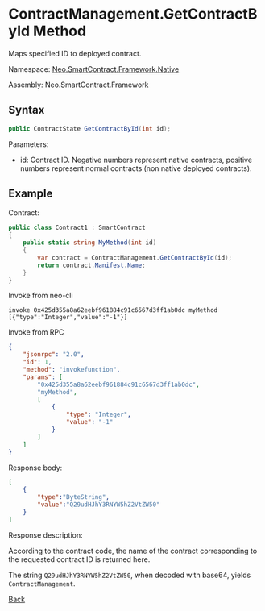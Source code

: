 # ContractManagement.GetContractById Method

Maps specified ID to deployed contract.

Namespace: [Neo.SmartContract.Framework.Native](../../native.md)

Assembly: Neo.SmartContract.Framework

## Syntax

```c#
public ContractState GetContractById(int id);
```

Parameters:

- id: Contract ID. Negative numbers represent native contracts, positive numbers represent normal contracts (non native deployed contracts).

## Example

Contract:

```c#
public class Contract1 : SmartContract
{
    public static string MyMethod(int id)
    {
        var contract = ContractManagement.GetContractById(id);
        return contract.Manifest.Name;
    }
}
```

Invoke from neo-cli

```
invoke 0x425d355a8a62eebf961884c91c6567d3ff1ab0dc myMethod [{"type":"Integer","value":"-1"}]
```

Invoke from RPC

```json
{
    "jsonrpc": "2.0",
    "id": 1,
    "method": "invokefunction",
    "params": [
        "0x425d355a8a62eebf961884c91c6567d3ff1ab0dc",
        "myMethod",
        [
            {
                "type": "Integer",
                "value": "-1"
            }
        ]
    ]
}
```

Response body:

```json
[
    {
        "type":"ByteString",
        "value":"Q29udHJhY3RNYW5hZ2VtZW50"
    }
]
```

Response description:

According to the contract code, the name of the contract corresponding to the requested contract ID is returned here.

The string `Q29udHJhY3RNYW5hZ2VtZW50`, when decoded with base64, yields `ContractManagement`.

[Back](../ContractManagement.md)